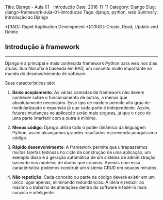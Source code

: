 Title: Django - Aula 01 - Introdução
Date: 2016-11-11
Category: Django
Slug: django-framework-aula-01-introducao
Tags: django, python, web
Summary: Introdução ao Django

*[RAD]: Rapid Application Development
*[CRUD]: Create, Read, Update and Delete

## Introdução à framework

---

Django é a principal e mais conhecida framework Python para web nos dias atuais. Sua filosofia é baseada em RAD, um conceito muito importante no mundo do desenvolvimento de software.

Suas características são:

1. **Baixo acoplamento**: As várias camadas da framework não devem conhecer sobre o funcionamento de outras, a menos que absolutamente necessário. Esse tipo de modelo permite alto grau de modularização e expansão já que cada parte é independente. Assim, futuras mudanças na aplicação serão mais seguras, já que o risco de uma parte interferir com a outra é mínimo.

2. **Menos código**: Django utiliza todo o poder dinâmico da linguagem Python, assim alcançamos grandes resultados escrevendo pouquíssimo código.

3. **Rápido desenvolvimento**: A framework permite que ultrapassemos muitas tarefas tediosas no ciclo da construção de uma aplicação, um exemplo disso é a geração automática de um sistema de administração baseado nos modelos de dados que criamos. Apenas com essa caractérística podemos construir um sistema CRUD em poucos minutos.

4. **Não repetição**: Cada conceito ou parte de código deverá existir em um único lugar apenas, eliminando redundâncias. A idéia é reduzir ao máximo o trabalho de alterações dentro do software e fazê-lo mais conciso e inteligente.

